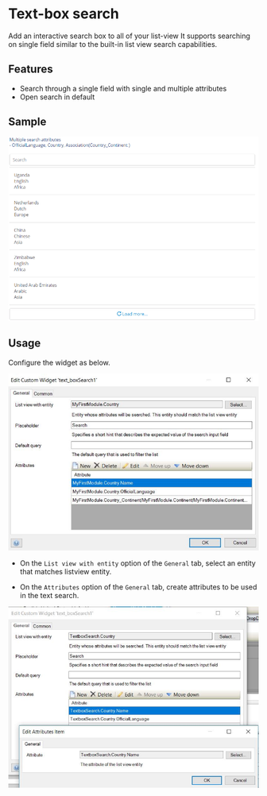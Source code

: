 # Text-box search

Add an interactive search box to all of your list-view
It supports searching on single field similar to the built-in list view search capabilities.

## Features
* Search through a single field with single and multiple attributes
* Open search in default

## Sample
![Sample](../assets/TextBoxSearch/demo.gif)

## Usage

Configure the widget as below.

![General](../assets/TextBoxSearch/general.jpg)

- On the `List view with entity` option of the `General` tab, select an entity that matches listview entity.

- On the `Attributes` option of the `General` tab, create attributes to be used in the text search.

![General](../assets/TextBoxSearch/attribute.jpg)
